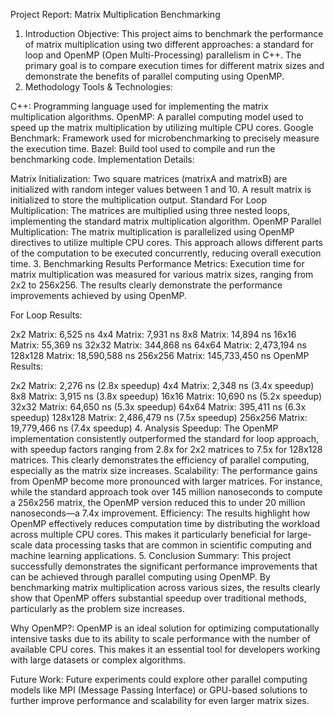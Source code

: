 Project Report: Matrix Multiplication Benchmarking
1. Introduction
Objective: This project aims to benchmark the performance of matrix multiplication using two different approaches: a standard for loop and OpenMP (Open Multi-Processing) parallelism in C++. The primary goal is to compare execution times for different matrix sizes and demonstrate the benefits of parallel computing using OpenMP.
2. Methodology
Tools & Technologies:

C++: Programming language used for implementing the matrix multiplication algorithms.
OpenMP: A parallel computing model used to speed up the matrix multiplication by utilizing multiple CPU cores.
Google Benchmark: Framework used for microbenchmarking to precisely measure the execution time.
Bazel: Build tool used to compile and run the benchmarking code.
Implementation Details:

Matrix Initialization:
Two square matrices (matrixA and matrixB) are initialized with random integer values between 1 and 10.
A result matrix is initialized to store the multiplication output.
Standard For Loop Multiplication:
The matrices are multiplied using three nested loops, implementing the standard matrix multiplication algorithm.
OpenMP Parallel Multiplication:
The matrix multiplication is parallelized using OpenMP directives to utilize multiple CPU cores. This approach allows different parts of the computation to be executed concurrently, reducing overall execution time.
3. Benchmarking Results
Performance Metrics: Execution time for matrix multiplication was measured for various matrix sizes, ranging from 2x2 to 256x256. The results clearly demonstrate the performance improvements achieved by using OpenMP.

For Loop Results:

2x2 Matrix: 6,525 ns
4x4 Matrix: 7,931 ns
8x8 Matrix: 14,894 ns
16x16 Matrix: 55,369 ns
32x32 Matrix: 344,868 ns
64x64 Matrix: 2,473,194 ns
128x128 Matrix: 18,590,588 ns
256x256 Matrix: 145,733,450 ns
OpenMP Results:

2x2 Matrix: 2,276 ns (2.8x speedup)
4x4 Matrix: 2,348 ns (3.4x speedup)
8x8 Matrix: 3,915 ns (3.8x speedup)
16x16 Matrix: 10,690 ns (5.2x speedup)
32x32 Matrix: 64,650 ns (5.3x speedup)
64x64 Matrix: 395,411 ns (6.3x speedup)
128x128 Matrix: 2,486,479 ns (7.5x speedup)
256x256 Matrix: 19,779,466 ns (7.4x speedup)
4. Analysis
Speedup: The OpenMP implementation consistently outperformed the standard for loop approach, with speedup factors ranging from 2.8x for 2x2 matrices to 7.5x for 128x128 matrices. This clearly demonstrates the efficiency of parallel computing, especially as the matrix size increases.
Scalability: The performance gains from OpenMP become more pronounced with larger matrices. For instance, while the standard approach took over 145 million nanoseconds to compute a 256x256 matrix, the OpenMP version reduced this to under 20 million nanoseconds—a 7.4x improvement.
Efficiency: The results highlight how OpenMP effectively reduces computation time by distributing the workload across multiple CPU cores. This makes it particularly beneficial for large-scale data processing tasks that are common in scientific computing and machine learning applications.
5. Conclusion
Summary: This project successfully demonstrates the significant performance improvements that can be achieved through parallel computing using OpenMP. By benchmarking matrix multiplication across various sizes, the results clearly show that OpenMP offers substantial speedup over traditional methods, particularly as the problem size increases.

Why OpenMP?: OpenMP is an ideal solution for optimizing computationally intensive tasks due to its ability to scale performance with the number of available CPU cores. This makes it an essential tool for developers working with large datasets or complex algorithms.

Future Work: Future experiments could explore other parallel computing models like MPI (Message Passing Interface) or GPU-based solutions to further improve performance and scalability for even larger matrix sizes.
